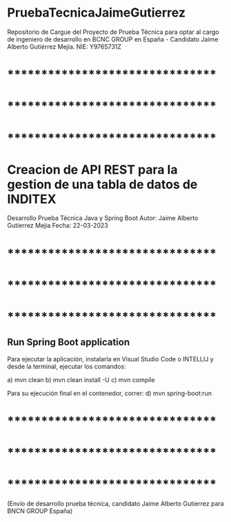 # PruebaTecnicaJaimeGutierrez
Repositorio de Cargue del Proyecto de Prueba Técnica para optar al cargo de ingeniero de desarrollo en BCNC GROUP en España - Candidato Jaime Alberto Gutiérrez Mejía.  NIE:  Y9765731Z

# *******************************
# *******************************
# *******************************

# Creacion de API REST para la gestion de una tabla de datos de INDITEX
Desarrollo Prueba Técnica Java y Spring Boot
Autor:   Jaime Alberto Gutierrez Mejia
Fecha:  22-03-2023

# *******************************
# *******************************
# *******************************
## Run Spring Boot application
Para ejecutar la aplicación, instalarla en Visual Studio Code o INTELLIJ
y desde la terminal, ejecutar los comandos:

a)  mvn clean
b)  mvn clean install -U
c)  mvn compile

Para su ejecución final en el contenedor, correr:
d)  mvn spring-boot:run

# *******************************
# *******************************
# *******************************
(Envío de desarrollo prueba técnica, candidato Jaime Alberto Gutierrez para BNCN GROUP España)
